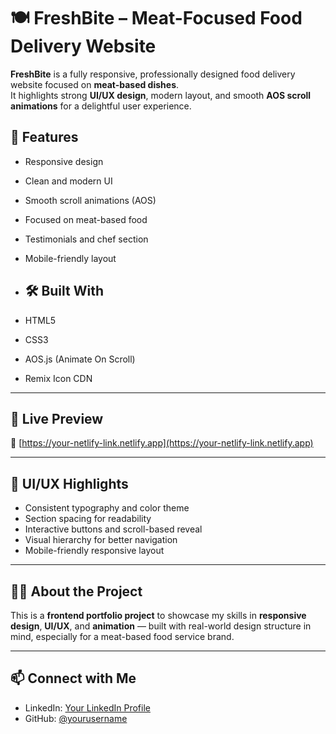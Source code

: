 # 🍽️ FreshBite – Meat-Focused Food Delivery Website

**FreshBite** is a fully responsive, professionally designed food delivery website focused on **meat-based dishes**.  
It highlights strong **UI/UX design**, modern layout, and smooth **AOS scroll animations** for a delightful user experience.
## 📌 Features

- Responsive design
- Clean and modern UI
- Smooth scroll animations (AOS)
- Focused on meat-based food
- Testimonials and chef section
- Mobile-friendly layout

- ## 🛠️ Built With

- HTML5  
- CSS3  
- AOS.js (Animate On Scroll)  
- Remix Icon CDN

---

## 🚀 Live Preview

🔗 [https://your-netlify-link.netlify.app](https://your-netlify-link.netlify.app)

---

## 🎯 UI/UX Highlights

- Consistent typography and color theme  
- Section spacing for readability  
- Interactive buttons and scroll-based reveal  
- Visual hierarchy for better navigation  
- Mobile-friendly responsive layout

---

## 🙋‍♂️ About the Project

This is a **frontend portfolio project** to showcase my skills in **responsive design**, **UI/UX**, and **animation** — built with real-world design structure in mind, especially for a meat-based food service brand.

---

## 📫 Connect with Me

- LinkedIn: [Your LinkedIn Profile](https://linkedin.com/in/naveen-kumar-s-in)  
- GitHub: [@yourusername](https://github.com/yourusername)
